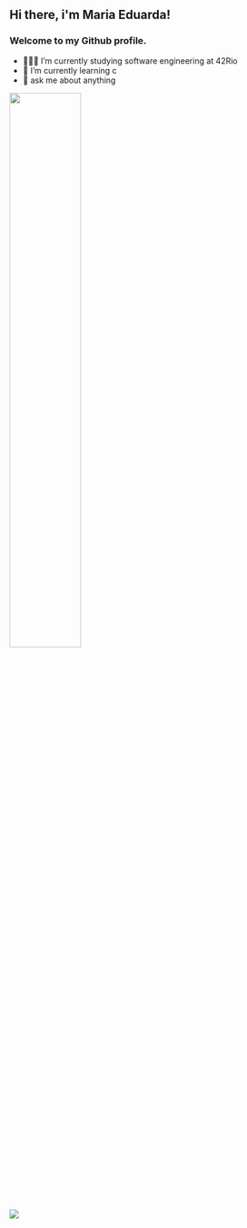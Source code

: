 ## Hi there, i'm Maria Eduarda!
### Welcome to my Github profile.

- 👩🏽‍💻 I’m currently studying software engineering at 42Rio
- 🌱 I’m currently learning c
- 💬 ask me about anything

<div>
<a href="https://github.com/EduardaDT">
<!--<img height="100%" src="https://github-readme-stats.vercel.app/api/top-langs/?username=EduardaDT&layout=compact&langs_count=7&theme=dracula"/>-->
<img height="50%" src="https://github-readme-stats.vercel.app/api?username=EduardaDT&show_icons=true&theme=gotham&include_all_commits=true&count_private=true"/>
</div>

  <a href="https://www.linkedin.com/in/eduardadionisio" target="_blank"><img src="https://img.shields.io/badge/-LinkedIn-%230077B5?style=for-the-badge&logo=linkedin&logoColor=white" target="_blank"></a> 
